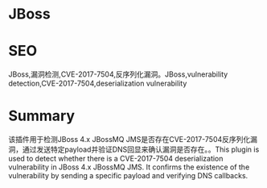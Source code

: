 # JBoss
# SEO
JBoss,漏洞检测,CVE-2017-7504,反序列化漏洞。JBoss,vulnerability detection,CVE-2017-7504,deserialization vulnerability
# Summary
该插件用于检测JBoss 4.x JBossMQ JMS是否存在CVE-2017-7504反序列化漏洞，通过发送特定payload并验证DNS回显来确认漏洞是否存在。。This plugin is used to detect whether there is a CVE-2017-7504 deserialization vulnerability in JBoss 4.x JBossMQ JMS. It confirms the existence of the vulnerability by sending a specific payload and verifying DNS callbacks.
